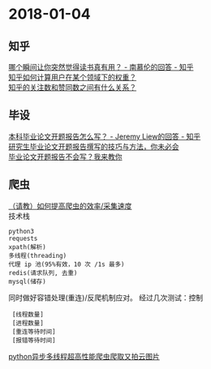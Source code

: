# 2018-01-04
## 知乎
[哪个瞬间让你突然觉得读书真有用？ - 南慕伦的回答 - 知乎](https://www.zhihu.com/question/35720340/answer/262160679)  
[知乎如何计算用户在某个领域下的权重？](https://www.zhihu.com/question/21544084)   
[知乎的关注数和赞同数之间有什么关系？](https://www.zhihu.com/question/22412314)  

## 毕设
[本科毕业论文开题报告怎么写？ - Jeremy Liew的回答 - 知乎](https://www.zhihu.com/question/37790759/answer/88328443)  
[研究生毕业论文开题报告撰写的技巧与方法，你未必会](https://zhuanlan.zhihu.com/p/32040846)  
[毕业论文开题报告不会写？我来教你](https://zhuanlan.zhihu.com/p/30410554)  

## 爬虫
[（请教）如何提高爬虫的效率/采集速度
](https://www.v2ex.com/t/419951#reply16)  
技术栈
```
python3
requests
xpath(解析)
多线程(threading)
代理 ip 池(95%有效，10 次 /1s 最多)
redis(请求队列, 去重)
mysql(储存)
```
同时做好容错处理(重连)/反爬机制应对。 经过几次测试：控制
```
 [线程数量]
 [进程数量]
 [重连等待时间]
 [报错等待时间]
```
[python异步多线程超高性能爬虫爬取又拍云图片](https://luodaoyi.com/p/python-yi-bu-duo-xian-cheng-chao-gao-xing-neng-pa.html#)
